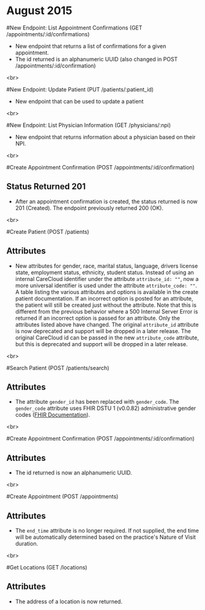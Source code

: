 # August 2015

#New Endpoint: List Appointment Confirmations (GET /appointments/:id/confirmations)
 
- New endpoint that returns a list of confirmations for a given appointment.
- The id returned is an alphanumeric UUID (also changed in POST /appointments/:id/confirmation)

<br\>

#New Endpoint: Update Patient (PUT /patients/:patient_id)
 
- New endpoint that can be used to update a patient

<br\>

#New Endpoint: List Physician Information (GET /physicians/:npi)
 
- New endpoint that returns information about a physician based on their NPI.

<br\>

#Create Appointment Confirmation (POST /appointments/:id/confirmation)
## Status Returned 201

- After an appointment confirmation is created, the status returned is now 201 (Created). The endpoint previously returned 200 (OK).

<br\>

#Create Patient (POST /patients)
## Attributes
- New attributes for gender, race, marital status, language, drivers license state, employment status, ethnicity, student status. Instead of using
an internal CareCloud identifier under the attribute ```attribute_id: ""```, now a more universal identifier is used under the attribute ```attribute_code: ""```. A table listing the various attributes and options is available in the create patient documentation. If an incorrect option is posted for an attribute, the patient will still be created just without the attribute. Note that this is different from the previous behavior where a 500 Internal Server Error is returned if an incorrect option is passed for an attribute. Only the attributes listed above have changed. The original ```attribute_id``` attribute is now deprecated and support will be dropped in a later release. The original CareCloud id can be passed in the new ```attribute_code``` attribute, but this is deprecated and support will be dropped in a later release. 

<br\>

#Search Patient (POST /patients/search)
## Attributes

- The attribute ```gender_id``` has been replaced with 	```gender_code```. The ```gender_code``` attribute uses FHIR DSTU 1 (v0.0.82) administrative gender codes ([FHIR Documentation](http://www.hl7.org/FHIR/valueset-administrative-gender.html)).

<br\>

#Create Appointment Confirmation (POST /appointments/:id/confirmation)
## Attributes

- The id returned is now an alphanumeric UUID.

<br\>

#Create Appointment (POST /appointments)
## Attributes

- The ```end_time``` attribute is no longer required. If not supplied, the end time will be automatically determined based on the practice's Nature of Visit duration.

<br\>

#Get Locations (GET /locations)
## Attributes

- The address of a location is now returned.
